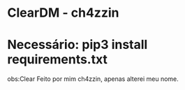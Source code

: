 # ClearDM - ch4zzin

# Necessário: pip3 install requirements.txt

obs:Clear Feito por mim ch4zzin, apenas alterei meu nome.
